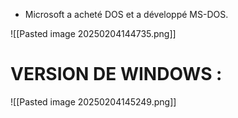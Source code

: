 
* Microsoft a acheté DOS et a développé MS-DOS.

![[Pasted image 20250204144735.png]]

# VERSION DE WINDOWS :

![[Pasted image 20250204145249.png]]

